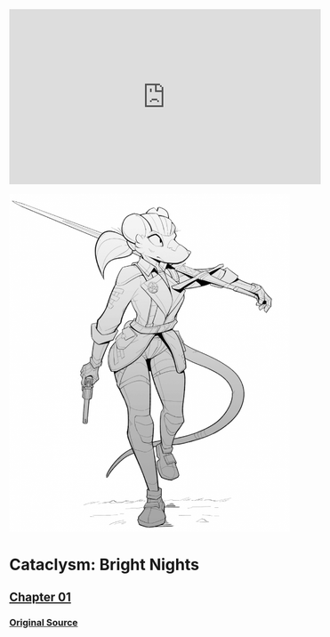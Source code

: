 <iframe width="560" height="315" src="https://www.youtube.com/embed/to1xT93IlUI" title="YouTube video player" frameborder="0" allow="accelerometer; autoplay; clipboard-write; encrypted-media; gyroscope; picture-in-picture" allowfullscreen></iframe>

![](img/title.png)

# Cataclysm: Bright Nights

## [Chapter 01](Chapter-01.md)

<!--
## [Chapter 02](Chapter-02.md)
## [Chapter 03](Chapter-03.md)
## [Chapter 04](Chapter-04.md)
## [Chapter 05](Chapter-05.md)
## [Chapter 06](Chapter-06.md)
## [Chapter 07](Chapter-07.md)
## [Chapter 08](Chapter-08.md)
-->

### [Original Source](https://gall.dcinside.com/mgallery/board/view/?id=gogall_colony&no=27310)
